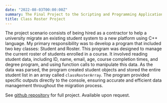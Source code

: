 ```yaml
---
date: "2022-08-03T00:00:00Z"
summary: The Final Project to the Scripting and Programming Applications Course
title: Class Roster Project
---
```

The project scenario consists of being hired as a contractor to help a university migrate an existing student system to a new platform using C++ language. My primary responsibility was to develop a program that included two key classes: Student and Roster. This program was designed to manage the current roster of students enrolled in a course. It involved reading student data, including ID, name, email, age, course completion times, and degree program, and using function calls to manipulate this data. As the data was parsed, the program created student objects and stored the entire student list in an array called `classRosterArray`. The program provided specific outputs directly to the console, ensuring accurate and efficient data management throughout the migration process.

See [github repository](https://github.com/sirmanuelcortez3/Class-Roster-Project) for full project. Available upon request.